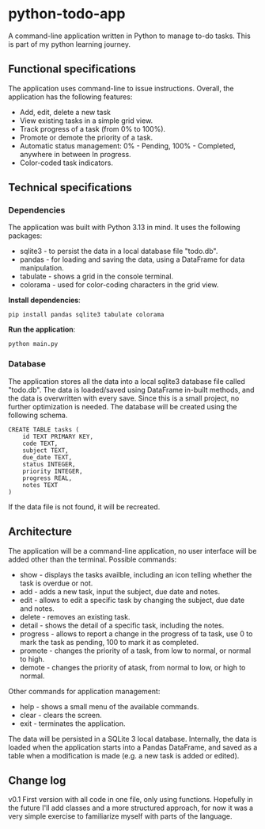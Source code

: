 # python-todo-app

A command-line application written in Python to manage to-do tasks. This is part
of my python learning journey. 

## Functional specifications

The application uses command-line to issue instructions. Overall, the application has the 
following features:
* Add, edit, delete a new task
* View existing tasks in a simple grid view.
* Track progress of a task (from 0% to 100%).
* Promote or demote the priority of a task.
* Automatic status management: 0% - Pending, 100% - Completed, anywhere in between In progress.
* Color-coded task indicators.

## Technical specifications

### Dependencies

The application was built with Python 3.13 in mind. It uses the following packages:
* sqlite3 - to persist the data in a local database file "todo.db". 
* pandas - for loading and saving the data, using a DataFrame for data manipulation. 
* tabulate - shows a grid in the console terminal.
* colorama - used for color-coding characters in the grid view.

**Install dependencies**:

    pip install pandas sqlite3 tabulate colorama

**Run the application**:
    
    python main.py

### Database

The application stores all the data into a local sqlite3 database file called "todo.db". The data is loaded/saved using DataFrame in-built methods, and the data is overwritten with every save. Since this is a small project, no further optimization is needed. The database will be created using the following schema.

    CREATE TABLE tasks (
        id TEXT PRIMARY KEY,
        code TEXT,
        subject TEXT,
        due_date TEXT,
        status INTEGER,
        priority INTEGER,
        progress REAL,
        notes TEXT
    )

If the data file is not found, it will be recreated. 

## Architecture

The application will be a command-line application, no user 
interface will be added other than the terminal. Possible commands:

* show - displays the tasks availble, including an icon telling whether the task is overdue or not.
* add - adds a new task, input the subject, due date and notes.
* edit - allows to edit a specific task by changing the subject, due date and notes.
* delete - removes an existing task.
* detail - shows the detail of a specific task, including the notes.
* progress - allows to report a change in the progress of ta task, use 0 to mark the task as pending, 100 to mark it as completed.
* promote - changes the priority of a task, from low to normal, or normal to high.
* demote - changes the priority of atask, from normal to low, or high to normal.

Other commands for application management:
* help - shows a small menu of the available commands.
* clear - clears the screen.
* exit - terminates the application.

The data will be persisted in a SQLite 3 local database. Internally, the data is loaded 
when the application starts into a Pandas DataFrame, and saved as a table when a 
modification is made (e.g. a new task is added or edited).


## Change log

v0.1 First version with all code in one file, only using functions. Hopefully in 
the future I'll add classes and a more structured approach, for now it was a 
very simple exercise to familiarize myself with parts of the language. 